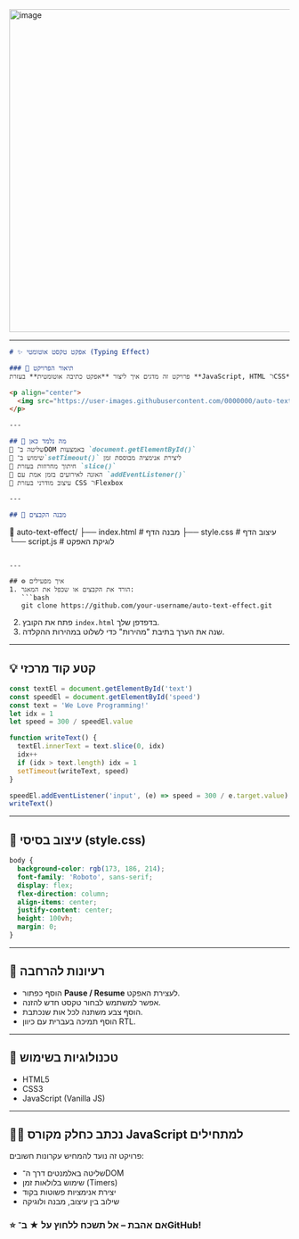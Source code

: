 <img width="625" height="579" alt="image" src="https://github.com/user-attachments/assets/9d9e0924-484d-4852-bf13-c8ad1585ecca" />


---

```markdown
# ✨ אפקט טקסט אוטומטי (Typing Effect)

### 🎯 תיאור הפרויקט  
פרויקט זה מדגים איך ליצור **אפקט כתיבה אוטומטית** בעזרת **JavaScript, HTML ו־CSS**, שבו הטקסט נכתב מחדש שוב ושוב על המסך — והמשתמש יכול לשלוט במהירות האנימציה.

<p align="center">
  <img src="https://user-images.githubusercontent.com/0000000/auto-text-effect-demo.gif" alt="Auto Typing Effect Demo" width="500">
</p>

---

## 🧠 מה נלמד כאן
🔹 שליטה ב־DOM באמצעות `document.getElementById()`  
🔹 שימוש ב־`setTimeout()` ליצירת אנימציה מבוססת זמן  
🔹 חיתוך מחרוזות בעזרת `slice()`  
🔹 האזנה לאירועים בזמן אמת עם `addEventListener()`  
🔹 עיצוב מודרני בעזרת CSS ו־Flexbox  

---

## 🧩 מבנה הקבצים
```

📂 auto-text-effect/
├── index.html     # מבנה הדף
├── style.css      # עיצוב הדף
└── script.js      # לוגיקת האפקט

````

---

## ⚙️ איך מפעילים
1. הורד את הקבצים או שכפל את המאגר:
   ```bash
   git clone https://github.com/your-username/auto-text-effect.git
````

2. פתח את הקובץ `index.html` בדפדפן שלך.
3. שנה את הערך בתיבת "מהירות" כדי לשלוט במהירות ההקלדה.

---

## 💡 קטע קוד מרכזי

```js
const textEl = document.getElementById('text')
const speedEl = document.getElementById('speed')
const text = 'We Love Programming!'
let idx = 1
let speed = 300 / speedEl.value

function writeText() {
  textEl.innerText = text.slice(0, idx)
  idx++
  if (idx > text.length) idx = 1
  setTimeout(writeText, speed)
}

speedEl.addEventListener('input', (e) => speed = 300 / e.target.value)
writeText()
```

---

## 🎨 עיצוב בסיסי (style.css)

```css
body {
  background-color: rgb(173, 186, 214);
  font-family: 'Roboto', sans-serif;
  display: flex;
  flex-direction: column;
  align-items: center;
  justify-content: center;
  height: 100vh;
  margin: 0;
}
```

---

## 🚀 רעיונות להרחבה

* הוסף כפתור **Pause / Resume** לעצירת האפקט.
* אפשר למשתמש לבחור טקסט חדש להזנה.
* הוסף צבע משתנה לכל אות שנכתבת.
* הוסף תמיכה בעברית עם כיוון RTL.

---

## 🧩 טכנולוגיות בשימוש

* HTML5
* CSS3
* JavaScript (Vanilla JS)

---

## 👨‍💻 נכתב כחלק מקורס JavaScript למתחילים

פרויקט זה נועד להמחיש עקרונות חשובים:

* שליטה באלמנטים דרך ה־DOM
* שימוש בלולאות זמן (Timers)
* יצירת אנימציות פשוטות בקוד
* שילוב בין עיצוב, מבנה ולוגיקה



### ⭐️ אם אהבת – אל תשכח ללחוץ על ★ ב־GitHub!


